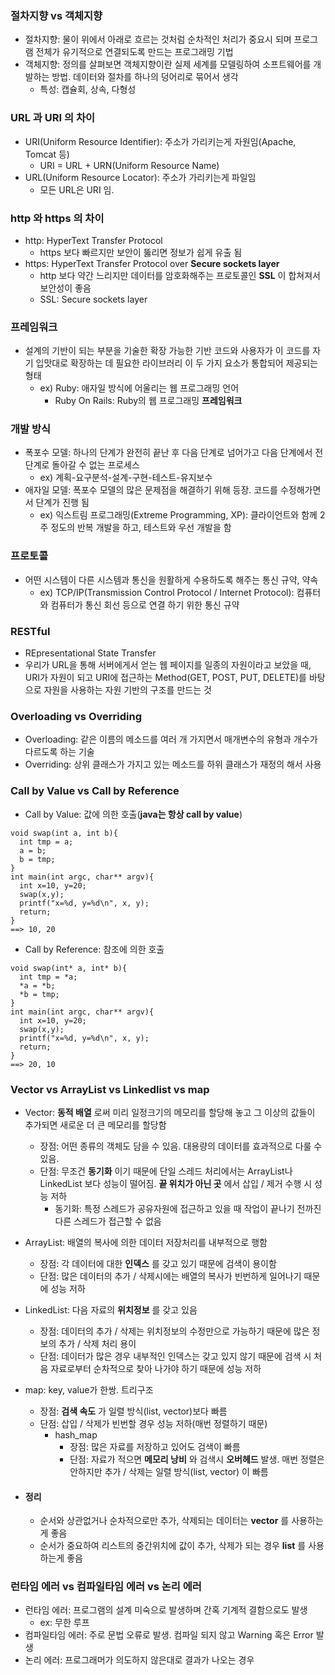 ### 절차지향 vs 객체지향
  - 절차지향: 물이 위에서 아래로 흐르는 것처럼 순차적인 처리가 중요시 되며 프로그램 전체가 유기적으로 연결되도록 만드는 프로그래밍 기법
  - 객체지향: 정의를 살펴보면 객체지향이란 실제 세계를 모델링하여 소프트웨어를 개발하는 방법. 데이터와 절차를 하나의 덩어리로 묶어서 생각
    - 특성: 캡슐회, 상속, 다형성
### URL 과 URI 의 차이
  - URI(Uniform Resource Identifier): 주소가 가리키는게 자원임(Apache, Tomcat 등)
    - URI = URL + URN(Uniform Resource Name)
  - URL(Uniform Resource Locator): 주소가 가리키는게 파일임
    - 모든 URL은 URI 임.

### http 와 https 의 차이
   - http: HyperText Transfer Protocol
     - https 보다 빠르지만 보안이 뚫리면 정보가 쉽게 유출 됨
   - https: HyperText Transfer Protocol over **Secure sockets layer**
     - http 보다 약간 느리지만 데이터를 암호화해주는 프로토콜인 **SSL** 이 합쳐져서 보안성이 좋음
     - SSL: Secure sockets layer

### 프레임워크
   - 설계의 기반이 되는 부분을 기술한  확장 가능한 기반 코드와 사용자가 이 코드를 자기 입맛대로 확장하는 데 필요한 라이브러리 이 두 가지 요소가 통합되어 제공되는 형태
      - ex) Ruby: 애자일 방식에 어울리는 웹 프로그래밍 언어
         - Ruby On Rails: Ruby의 웹 프로그래밍 **프레임워크**

### 개발 방식
   - 폭포수 모델: 하나의 단계가 완전히 끝난 후 다음 단계로 넘어가고 다음 단계에서 전 단계로 돌아갈 수 없는 프로세스
      - ex) 계획-요구분석-설계-구현-테스트-유지보수
   - 애자일 모델: 폭포수 모델의 많은 문제점을 해결하기 위해 등장. 코드를 수정해가면서 단계가 진행 됨
      - ex) 익스트림 프로그래밍(Extreme Programming, XP): 클라이언트와 함께 2주 정도의 반복 개발을 하고, 테스트와 우선 개발을 함

### 프로토콜
   - 어떤 시스템이 다른 시스템과 통신을 원활하게 수용하도록 해주는 통신 규약, 약속
      - ex) TCP/IP(Transmission Control Protocol / Internet Protocol): 컴퓨터와 컴퓨터가 통신 회선 등으로 연결 하기 위한 통신 규약

### RESTful
   - REpresentational State Transfer
   - 우리가 URL을 통해 서버에게서 얻는 웹 페이지를 일종의 자원이라고 보았을 때, URI가 자원이 되고 URI에 접근하는 Method(GET, POST, PUT, DELETE)를 바탕으로 자원을 사용하는 자원 기반의 구조를 만드는 것

### Overloading vs Overriding
   - Overloading: 같은 이름의 메소드를 여러 개 가지면서 매개변수의 유형과 개수가 다르도록 하는 기술
   - Overriding: 상위 클래스가 가지고 있는 메소드를 하위 클래스가 재정의 해서 사용

### Call by Value vs Call by Reference
   - Call by Value: 값에 의한 호출(**java는 항상 call by value**)
```
void swap(int a, int b){
  int tmp = a;
  a = b;
  b = tmp;
}
int main(int argc, char** argv){
  int x=10, y=20;
  swap(x,y);
  printf("x=%d, y=%d\n", x, y);
  return;
}
==> 10, 20
```
   - Call by Reference: 참조에 의한 호출
```
void swap(int* a, int* b){
  int tmp = *a;
  *a = *b;
  *b = tmp;
}
int main(int argc, char** argv){
  int x=10, y=20;
  swap(x,y);
  printf("x=%d, y=%d\n", x, y);
  return;
}
==> 20, 10
```
### Vector vs ArrayList vs Linkedlist vs map
   - Vector: **동적 배열** 로써 미리 일정크기의 메모리를 할당해 놓고 그 이상의 값들이 추가되면 새로운 더 큰 메모리를 할당함
      - 장점: 어떤 종류의 객체도 담을 수 있음. 대용량의 데이터를 효과적으로 다룰 수 있음.
      - 단점: 무조건 **동기화** 이기 때문에 단일 스레드 처리에서는 ArrayList나 LinkedList 보다 성능이 떨어짐. **끝 위치가 아닌 곳** 에서 삽입 / 제거 수행 시 성능 저하
         - 동기화: 특정 스레드가 공유자원에 접근하고 있을 때 작업이 끝나기 전까진 다른 스레드가 접근할 수 없음

   - ArrayList: 배열의 복사에 의한 데이터 저장처리를 내부적으로 행함
      - 장점: 각 데이터에 대한 **인덱스** 를 갖고 있기 때문에 검색이 용이함
      - 단점: 많은 데이터의 추가 / 삭제시에는 배열의 복사가 빈번하게 일어나기 때문에 성능 저하

   - LinkedList: 다음 자료의 **위치정보** 를 갖고 있음
      - 장점: 데이터의 추가 / 삭제는 위치정보의 수정만으로 가능하기 때문에 많은 정보의 추가 / 삭제 처리 용이
      - 단점: 데이터가 많은 경우 내부적인 인덱스는 갖고 있지 않기 때문에 검색 시 처음 자료로부터 순차적으로 찾아 나가야 하기 때문에 성능 저하

   - map: key, value가 한쌍. 트리구조
      - 장점: **검색 속도** 가 일렬 방식(list, vector)보다 빠름
      - 단점: 삽입 / 삭제가 빈번할 경우 성능 저하(매번 정렬하기 때문)
         - hash_map
            - 장점: 많은 자료를 저장하고 있어도 검색이 빠름
            - 단점: 자료가 적으면 **메모리 낭비** 와 검색시 **오버헤드** 발생. 매번 정렬은 안하지만 추가 / 삭제는 일렬 방식(list, vector) 이 빠름

   - #### **정리**
      - 순서와 상관없거나 순차적으로만 추가, 삭제되는 데이터는 **vector** 를 사용하는게 좋음
      - 순서가 중요하여 리스트의 중간위치에 값이 추가, 삭제가 되는 경우 **list** 를 사용하는게 좋음

### 런타임 에러 vs 컴파일타임 에러 vs 논리 에러
  - 런타임 에러: 프로그램의 설계 미숙으로 발생하며 간혹 기계적 결함으로도 발생
    - ex: 무한 루프
  - 컴파일타임 에러: 주로 문법 오류로 발생. 컴파일 되지 않고 Warning 혹은 Error 발생
  - 논리 에러: 프로그래머가 의도하지 않은대로 결과가 나오는 경우
